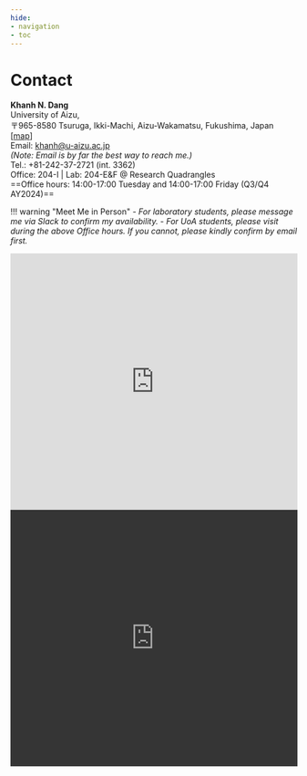 ```yaml
---
hide:
- navigation
- toc
---
```


# Contact

**Khanh N. Dang**<br>
University of Aizu, <br>
〒965-8580 Tsuruga, Ikki-Machi, Aizu-Wakamatsu, Fukushima, Japan \[[map](https://goo.gl/maps/9CYKa1HMB4EZjKW27)\]  <br>
Email: khanh@u-aizu.ac.jp<br> 
*(Note: Email is by far the best way to reach me.)*<br>
Tel.: +81-242-37-2721 (int. 3362) <br>
Office: 204-I | Lab: 204-E&F @ Research Quadrangles<br>
==Office hours: 14:00-17:00 Tuesday and 14:00-17:00 Friday (Q3/Q4 AY2024)== <br>

!!! warning "Meet Me in Person"
    - *For laboratory students, please message me via Slack to confirm my availability.*
    - *For UoA students, please visit during the above Office hours. If you cannot,  please kindly confirm by email first.*

<iframe src="https://www.google.com/maps/embed?pb=!1m18!1m12!1m3!1d14487.541463273965!2d139.95094514175872!3d37.531947439284544!2m3!1f0!2f0!3f0!3m2!1i1024!2i768!4f13.1!3m3!1m2!1s0x5f8aacc3de73177b%3A0x1bdb5c0c4942862a!2z5Lya5rSl5aSn5a2m!5e0!3m2!1sja!2sjp!4v1733230047100!5m2!1sja!2sjp#only-light" width="100%" height="450" style="border:0; filter:  grayscale(1)" allowfullscreen="" loading="lazy" referrerpolicy="no-referrer-when-downgrade"></iframe>

<iframe src="https://www.google.com/maps/embed?pb=!1m18!1m12!1m3!1d14487.541463273965!2d139.95094514175872!3d37.531947439284544!2m3!1f0!2f0!3f0!3m2!1i1024!2i768!4f13.1!3m3!1m2!1s0x5f8aacc3de73177b%3A0x1bdb5c0c4942862a!2z5Lya5rSl5aSn5a2m!5e0!3m2!1sja!2sjp!4v1733230047100!5m2!1sja!2sjp#only-dark" width="100%" height="450" style="border:0; filter: invert(90%)  grayscale(1)" allowfullscreen="" loading="lazy" referrerpolicy="no-referrer-when-downgrade"></iframe>
